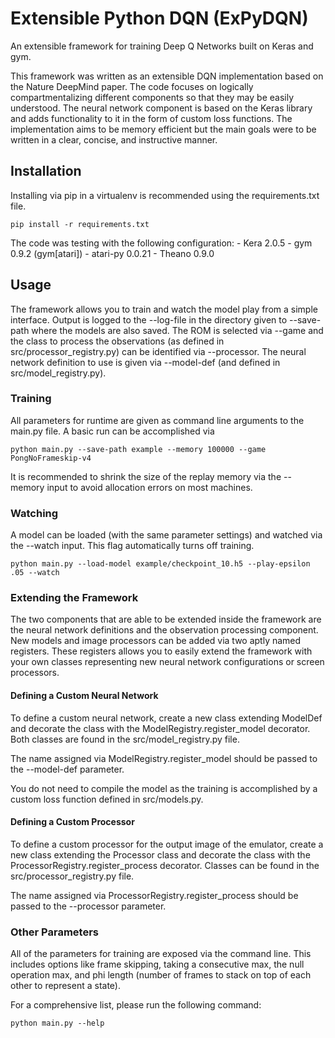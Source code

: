 # Extensible Python DQN (ExPyDQN)

An extensible framework for training Deep Q Networks built on Keras and gym.

This framework was written as an extensible DQN implementation based on the Nature DeepMind paper. The code focuses
on logically compartmentalizing different components so that they may be easily understood. The neural network component
is based on the Keras library and adds functionality to it in the form of custom loss functions. The implementation aims 
to be memory efficient but the main goals were to be written in a clear, concise, and instructive manner.

## Installation

Installing via pip in a virtualenv is recommended using the requirements.txt file.
 
```shell
pip install -r requirements.txt
```

The code was testing with the following configuration:
    - Kera 2.0.5
    - gym 0.9.2 (gym[atari]) 
    - atari-py 0.0.21
    - Theano 0.9.0

## Usage

The framework allows you to train and watch the model play from a simple interface. Output is logged to the --log-file
in the directory given to --save-path where the models are also saved. The ROM is selected via --game and the class
to process the observations (as defined in src/processor_registry.py) can be identified via --processor. The
neural network definition to use is given via --model-def (and defined in src/model_registry.py).

### Training

All parameters for runtime are given as command line arguments to the main.py file. A basic run can be accomplished via

```shell
python main.py --save-path example --memory 100000 --game PongNoFrameskip-v4
```

It is recommended to shrink the size of the replay memory via the --memory input to avoid allocation errors on most
machines.

### Watching

A model can be loaded (with the same parameter settings) and watched via the --watch input. This flag automatically
turns off training.

```shell
python main.py --load-model example/checkpoint_10.h5 --play-epsilon .05 --watch
```

### Extending the Framework

The two components that are able to be extended inside the framework are the neural network definitions and the
observation processing component. New models and image processors can be added via two aptly named registers. 
These registers allows you to easily extend the framework with your own classes representing new neural network 
configurations or screen processors.

#### Defining a Custom Neural Network

To define a custom neural network, create a new class extending ModelDef and decorate the class with the 
ModelRegistry.register_model decorator. Both classes are found in the src/model_registry.py file. 

The name assigned via ModelRegistry.register_model should be passed to the --model-def parameter.

You do not need to compile the model as the training is accomplished by a custom loss function defined in src/models.py.

#### Defining a Custom Processor

To define a custom processor for the output image of the emulator, create a new class extending the Processor class 
and decorate the class with the ProcessorRegistry.register_process decorator. Classes can be found in the 
src/processor_registry.py file.

The name assigned via ProcessorRegistry.register_process should be passed to the --processor parameter.

### Other Parameters

All of the parameters for training are exposed via the command line. This includes options like frame skipping, taking a
consecutive max, the null operation max, and phi length (number of frames to stack on top of each other to represent a
state). 

For a comprehensive list, please run the following command:

```shell
python main.py --help
```
 